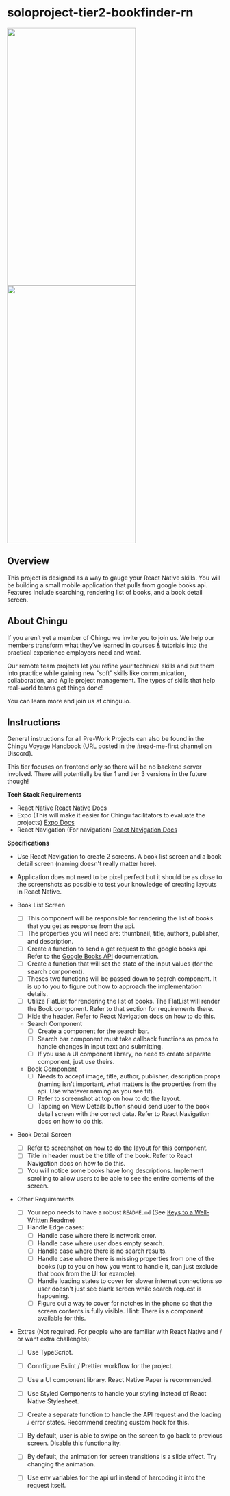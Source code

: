 # soloproject-tier2-bookfinder-rn

<div>
  <img src="https://i.imgur.com/LLY2UTf.png" width=300 height=600 />
  <img src="https://i.imgur.com/GLi68nT.png" width=300 height=600 />
</div>

## Overview

This project is designed as a way to gauge your React Native skills. You will be building a small mobile application
that pulls from google books api. Features include searching, rendering list of books, and a book detail screen.

## About Chingu

If you aren’t yet a member of Chingu we invite you to join us. We help our members transform what they’ve learned in courses & tutorials into the practical experience employers need and want.

Our remote team projects let you refine your technical skills and put them into practice while gaining new “soft” skills like communication, collaboration, and Agile project management. The types of skills that help real-world teams get things done!

You can learn more and join us at chingu.io.

## Instructions

General instructions for all Pre-Work Projects can also be found in the Chingu Voyage Handbook (URL posted in the #read-me-first channel on Discord).

This tier focuses on frontend only so there will be no backend server involved. There will potentially be tier 1 and tier 3 versions in the future though!

**Tech Stack Requirements**

- React Native [React Native Docs](https://reactnative.dev/)
- Expo (This will make it easier for Chingu facilitators to evaluate the projects) [Expo Docs](https://docs.expo.dev/)
- React Navigation (For navigation) [React Navigation Docs](https://reactnavigation.org/docs/getting-started/)

**Specifications**

- Use React Navigation to create 2 screens. A book list screen and a book detail screen (naming doesn't really matter here).
- Application does not need to be pixel perfect but it should be as close to the screenshots as possible to test your knowledge of creating layouts in React Native.

- Book List Screen
  - [ ] This component will be responsible for rendering the list of books that you get as response from the api.
  - [ ] The properties you will need are: thumbnail, title, authors, publisher, and description.
  - [ ] Create a function to send a get request to the google books api. Refer to the [Google Books API](https://developers.google.com/books/) documentation.
  - [ ] Create a function that will set the state of the input values (for the search component).
  - [ ] Theses two functions will be passed down to search component. It is up to you to figure out how to approach the implementation details.
  - [ ] Utilize FlatList for rendering the list of books. The FlatList will render the Book component. Refer to that section for requirements there.
  - [ ] Hide the header. Refer to React Navigation docs on how to do this.
  - Search Component
    - [ ] Create a component for the search bar.
    - [ ] Search bar component must take callback functions as props to handle changes in input text and submitting.
    - [ ] If you use a UI component library, no need to create separate component, just use theirs.
  - Book Component
    - [ ] Needs to accept image, title, author, publisher, description props (naming isn't important, what matters is the properties from the api. Use whatever naming as you see fit).
    - [ ] Refer to screenshot at top on how to do the layout.
    - [ ] Tapping on View Details button should send user to the book detail screen with the correct data. Refer to React Navigation docs on how to do this.
    
- Book Detail Screen
  - [ ] Refer to screenshot on how to do the layout for this component.
  - [ ] Title in header must be the title of the book. Refer to React Navigation docs on how to do this.
  - [ ] You will notice some books have long descriptions. Implement scrolling to allow users to be able to see the entire contents of the screen.

- Other Requirements
  - [ ] Your repo needs to have a robust `README.md` (See [Keys to a Well-Written Readme](https://medium.com/chingu/keys-to-a-well-written-readme-55c53d34fe6d))
  - [ ] Handle Edge cases:
    - [ ] Handle case where there is network error.
    - [ ] Handle case where user does empty search.
    - [ ] Handle case where there is no search results.
    - [ ] Handle case where there is missing properties from one of the books (up to you on how you want to handle it, can just exclude that book from the UI for example).
    - [ ] Handle loading states to cover for slower internet connections so user doesn't just see blank screen while search request is happening.
    - [ ] Figure out a way to cover for notches in the phone so that the screen contents is fully visible. Hint: There is a component available for this.

- Extras (Not required. For people who are familiar with React Native and / or want extra challenges):
  - [ ] Use TypeScript.
  - [ ] Connfigure Eslint / Prettier workflow for the project.
  - [ ] Use a UI component library. React Native Paper is recommended.
  - [ ] Use Styled Components to handle your styling instead of React Native Stylesheet.
  - [ ] Create a separate function to handle the API request and the loading / error states. Recommend creating custom hook for this.
  - [ ] By default, user is able to swipe on the screen to go back to previous screen. Disable this functionality.
  - [ ] By default, the animation for screen transitions is a slide effect. Try changing the animation.
  - [ ] Use env variables for the api url instead of harcoding it into the request itself.


    
    



